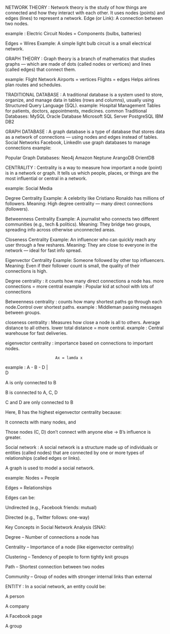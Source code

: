 NETWORK THEORY : Network theory is the study of how things are connected and how they interact with each other.
                 It uses nodes (points) and edges (lines) to represent a network.
Edge (or Link): A connection between two nodes.

example : Electric Circuit
Nodes = Components (bulbs, batteries)

Edges = Wires
Example: A simple light bulb circuit is a small electrical network.

GRAPH THEORY : Graph theory is a branch of mathematics that studies graphs — which are made of dots (called nodes or vertices) and lines (called edges) that connect them.

example: Flight Network
Airports = vertices
Flights = edges
Helps airlines plan routes and schedules.

TRADITIONAL DATABASE : A traditional database is a system used to store, organize, and manage data in tables (rows and columns), usually using Structured Query Language (SQL).
example: Hospital Management
Tables for patients, doctors, appointments, medicines.
common Traditional Databases:
MySQL
Oracle Database
Microsoft SQL Server
PostgreSQL
IBM DB2

GRAPH DATABASE : A graph database is a type of database that stores data as a network of connections — using nodes and edges instead of tables.
Social Networks
Facebook, LinkedIn use graph databases to manage connections
example: 

Popular Graph Databases:
Neo4j
Amazon Neptune
ArangoDB
OrientDB

CENTRALITY : Centrality is a way to measure how important a node (point) is in a network or graph.
It tells us which people, places, or things are the most influential or central in a network.

example:  Social Media

Degree Centrality
Example: A celebrity like Cristiano Ronaldo has millions of followers.
Meaning: High degree centrality — many direct connections (followers).

Betweenness Centrality
Example: A journalist who connects two different communities (e.g., tech & politics).
Meaning: They bridge two groups, spreading info across otherwise unconnected areas.

Closeness Centrality
Example: An influencer who can quickly reach any user through a few reshares.
Meaning: They are close to everyone in the network — ideal for fast info spread.

Eigenvector Centrality
Example: Someone followed by other top influencers.
Meaning: Even if their follower count is small, the quality of their connections is high.



Degree centrality : it counts how many direct connections a node has.
                    more connections = more central
example : Popular kid at school with lots of connections

Betweenness centrality : counts how many shortest paths go through each node.Control over shortest paths.
example : Middleman passing messages between groups.

closeness centrality : Measures how close a node is all to others. Average distance to all others.
                       lower total distance = more central.
example : Central warehouse for fast deliveries.

eigenvector centrality : importance based on connections to important nodes.

                          Ax = lamda x 
example  : A - B - D
               |                         
               D

A is only connected to B

B is connected to A, C, D

C and D are only connected to B

Here, B has the highest eigenvector centrality because:

It connects with many nodes, and

Those nodes (C, D) don’t connect with anyone else → B’s influence is greater.


Social network : A social network is a structure made up of individuals or entities (called nodes) that are connected by one or more types of relationships (called edges or links).

A graph is used to model a social network.

example:
Nodes = People

Edges = Relationships

Edges can be:

Undirected (e.g., Facebook friends: mutual)

Directed (e.g., Twitter follows: one-way)

Key Concepts in Social Network Analysis (SNA):


Degree – Number of connections a node has

Centrality – Importance of a node (like eigenvector centrality)

Clustering – Tendency of people to form tightly knit groups

Path – Shortest connection between two nodes

Community – Group of nodes with stronger internal links than external

ENTITY : In a social network, an entity could be:

A person

A company

A Facebook page

A group
